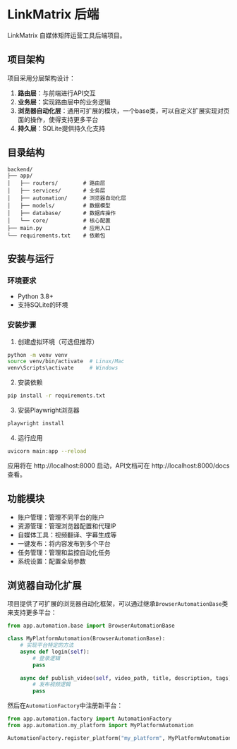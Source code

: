 # LinkMatrix 后端

LinkMatrix 自媒体矩阵运营工具后端项目。

## 项目架构

项目采用分层架构设计：

1. **路由层**：与前端进行API交互
2. **业务层**：实现路由层中的业务逻辑
3. **浏览器自动化层**：通用可扩展的模块，一个base类，可以自定义扩展实现对页面的操作，使得支持更多平台
4. **持久层**：SQLite提供持久化支持

## 目录结构

```
backend/
├── app/
│   ├── routers/        # 路由层
│   ├── services/       # 业务层
│   ├── automation/     # 浏览器自动化层
│   ├── models/         # 数据模型
│   ├── database/       # 数据库操作
│   └── core/           # 核心配置
├── main.py             # 应用入口
└── requirements.txt    # 依赖包
```

## 安装与运行

### 环境要求

- Python 3.8+
- 支持SQLite的环境

### 安装步骤

1. 创建虚拟环境（可选但推荐）

```bash
python -m venv venv
source venv/bin/activate  # Linux/Mac
venv\Scripts\activate     # Windows
```

2. 安装依赖

```bash
pip install -r requirements.txt
```

3. 安装Playwright浏览器

```bash
playwright install
```

4. 运行应用

```bash
uvicorn main:app --reload
```

应用将在 http://localhost:8000 启动，API文档可在 http://localhost:8000/docs 查看。

## 功能模块

- 账户管理：管理不同平台的账户
- 资源管理：管理浏览器配置和代理IP
- 自媒体工具：视频翻译、字幕生成等
- 一键发布：将内容发布到多个平台
- 任务管理：管理和监控自动化任务
- 系统设置：配置全局参数

## 浏览器自动化扩展

项目提供了可扩展的浏览器自动化框架，可以通过继承`BrowserAutomationBase`类来支持更多平台：

```python
from app.automation.base import BrowserAutomationBase

class MyPlatformAutomation(BrowserAutomationBase):
    # 实现平台特定的方法
    async def login(self):
        # 登录逻辑
        pass
    
    async def publish_video(self, video_path, title, description, tags):
        # 发布视频逻辑
        pass
```

然后在`AutomationFactory`中注册新平台：

```python
from app.automation.factory import AutomationFactory
from app.automation.my_platform import MyPlatformAutomation

AutomationFactory.register_platform("my_platform", MyPlatformAutomation)
```